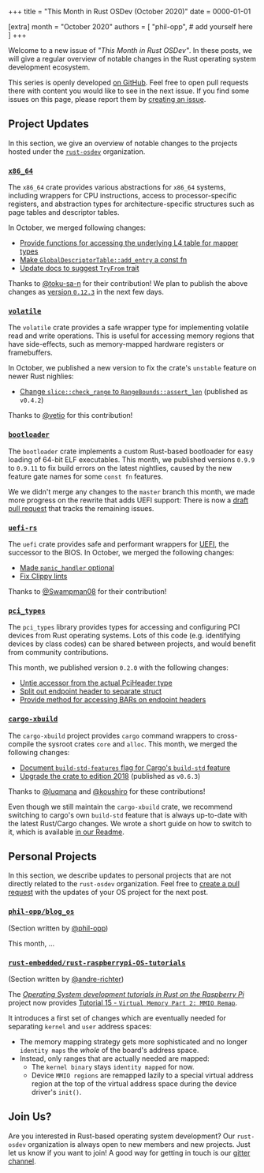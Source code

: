 +++
title = "This Month in Rust OSDev (October 2020)"
date = 0000-01-01

[extra]
month = "October 2020"
authors = [
    "phil-opp",
    # add yourself here
]
+++

Welcome to a new issue of _"This Month in Rust OSDev"_. In these posts, we will give a regular overview of notable changes in the Rust operating system development ecosystem.

<!-- more -->

This series is openly developed [on GitHub](https://github.com/rust-osdev/homepage/). Feel free to open pull requests there with content you would like to see in the next issue. If you find some issues on this page, please report them by [creating an issue](https://github.com/rust-osdev/homepage/issues/new).

<!--
    This is a draft for the upcoming "This Month in Rust OSDev (October 2020)" post.
    Feel free to create pull requests against the `next` branch to add your
    content here.
    Please take a look at the past posts on https://rust-osdev.com/ to see the
    general structure of these posts.
-->

## Project Updates

In this section, we give an overview of notable changes to the projects hosted under the [`rust-osdev`] organization.

[`rust-osdev`]: https://github.com/rust-osdev/about

### [`x86_64`](https://github.com/rust-osdev/x86_64)

The `x86_64` crate provides various abstractions for `x86_64` systems, including wrappers for CPU instructions, access to processor-specific registers, and abstraction types for architecture-specific structures such as page tables and descriptor tables.

In October, we merged following changes:

- [Provide functions for accessing the underlying L4 table for mapper types](https://github.com/rust-osdev/x86_64/pull/184)
- [Make `GlobalDescriptorTable::add_entry` a const fn](https://github.com/rust-osdev/x86_64/pull/191)
- [Update docs to suggest `TryFrom` trait](https://github.com/rust-osdev/x86_64/pull/198)

Thanks to [@toku-sa-n](https://github.com/toku-sa-n) for their contribution! We plan to publish the above changes as [version `0.12.3`](https://github.com/rust-osdev/x86_64/pull/200) in the next few days.

### [`volatile`](https://github.com/rust-osdev/volatile)

The `volatile` crate provides a safe wrapper type for implementing volatile read and write operations. This is useful for accessing memory regions that have side-effects, such as memory-mapped hardware registers or framebuffers.

In October, we published a new version to fix the crate's `unstable` feature on newer Rust nighlies:

- [Change `slice::check_range` to `RangeBounds::assert_len`](https://github.com/rust-osdev/volatile/pull/16) <span class="gray">(published as `v0.4.2`)</span>

Thanks to [@vetio](https://github.com/vetio) for this contribution!


### [`bootloader`](https://github.com/rust-osdev/bootloader)

The `bootloader` crate implements a custom Rust-based bootloader for easy loading of 64-bit ELF executables. This month, we published versions `0.9.9` to `0.9.11` to fix build errors on the latest nightlies, caused by the new feature gate names for some `const fn` features.

We we didn't merge any changes to the `master` branch this month, we made more progress on the rewrite that adds UEFI support: There is now a [draft pull request](https://github.com/rust-osdev/bootloader/pull/130) that tracks the remaining issues.

### [`uefi-rs`](https://github.com/rust-osdev/uefi-rs)

The `uefi` crate provides safe and performant wrappers for [UEFI](https://en.wikipedia.org/wiki/Unified_Extensible_Firmware_Interface), the successor to the BIOS. In October, we merged the following changes:

- [Made `panic_handler` optional](https://github.com/rust-osdev/uefi-rs/pull/179)
- [Fix Clippy lints](https://github.com/rust-osdev/uefi-rs/pull/180)

Thanks to [@Swampman08](https://github.com/Swampman08) for their contribution!


### [`pci_types`](https://github.com/rust-osdev/pci_types)

The `pci_types` library provides types for accessing and configuring PCI devices from Rust operating systems. Lots of this code (e.g. identifying devices by class codes) can be shared
between projects, and would benefit from community contributions.

This month, we published version `0.2.0` with the following changes:

- [Untie accessor from the actual PciHeader type](https://github.com/rust-osdev/pci_types/commit/e1201d7d8986ff1133e2880b0ba62a3b2d7d891b)
- [Split out endpoint header to separate struct](https://github.com/rust-osdev/pci_types/commit/d9cd5809148084d31fe5cc6ddbb5c8129bf23dae)
- [Provide method for accessing BARs on endpoint headers](https://github.com/rust-osdev/pci_types/commit/aeb1b249cf6e4563b815011f7ed759198b283405)


### [`cargo-xbuild`](https://github.com/rust-osdev/cargo-xbuild)

The `cargo-xbuild` project provides `cargo` command wrappers to cross-compile the sysroot crates `core` and `alloc`. This month, we merged the following changes:

- [Document `build-std-features` flag for Cargo's `build-std` feature](https://github.com/rust-osdev/cargo-xbuild/pull/95)
- [Upgrade the crate to edition 2018](https://github.com/rust-osdev/cargo-xbuild/pull/97)  <span class="gray">(published as `v0.6.3`)</span>

Thanks to [@luqmana](https://github.com/luqmana) and [@koushiro](https://github.com/koushiro) for these contributions!

Even though we still maintain the `cargo-xbuild` crate, we recommend switching to cargo's own `build-std` feature that is always up-to-date with the latest Rust/Cargo changes. We wrote a short guide on how to switch to it, which is available [in our Readme](https://github.com/rust-osdev/cargo-xbuild#alternative-the-build-std-feature-of-cargo).

## Personal Projects

In this section, we describe updates to personal projects that are not directly related to the `rust-osdev` organization. Feel free to [create a pull request](https://github.com/rust-osdev/homepage/pulls) with the updates of your OS project for the next post.

### [`phil-opp/blog_os`](https://github.com/phil-opp/blog_os)

<span class="gray">(Section written by [@phil-opp](https://github.com/phil-opp))</span>

This month, ...

### [`rust-embedded/rust-raspberrypi-OS-tutorials`](https://github.com/rust-embedded/rust-raspberrypi-OS-tutorials)

<span class="gray">(Section written by [@andre-richter](https://github.com/andre-richter))</span>

The [_Operating System development tutorials in Rust on the Raspberry Pi_](https://github.com/rust-embedded/rust-raspberrypi-OS-tutorials) project now provides [Tutorial 15 - `Virtual Memory Part 2: MMIO Remap`](https://github.com/rust-embedded/rust-raspberrypi-OS-tutorials/tree/master/15_virtual_mem_part2_mmio_remap).

It introduces a first set of changes which are eventually needed for separating `kernel` and `user` address spaces:
- The memory mapping strategy gets more sophisticated and no longer `identity maps` the _whole_ of the board's address space.
- Instead, only ranges that are actually needed are mapped:
    - The `kernel binary` stays `identity mapped` for now.
    - Device `MMIO regions` are remapped lazily to a special virtual address region at the top of the virtual address space during the device driver's `init()`.


## Join Us?

Are you interested in Rust-based operating system development? Our `rust-osdev` organization is always open to new members and new projects. Just let us know if you want to join! A good way for getting in touch is our [gitter channel](https://gitter.im/rust-osdev/Lobby).


<!--
TODO: Update publication date
-->
